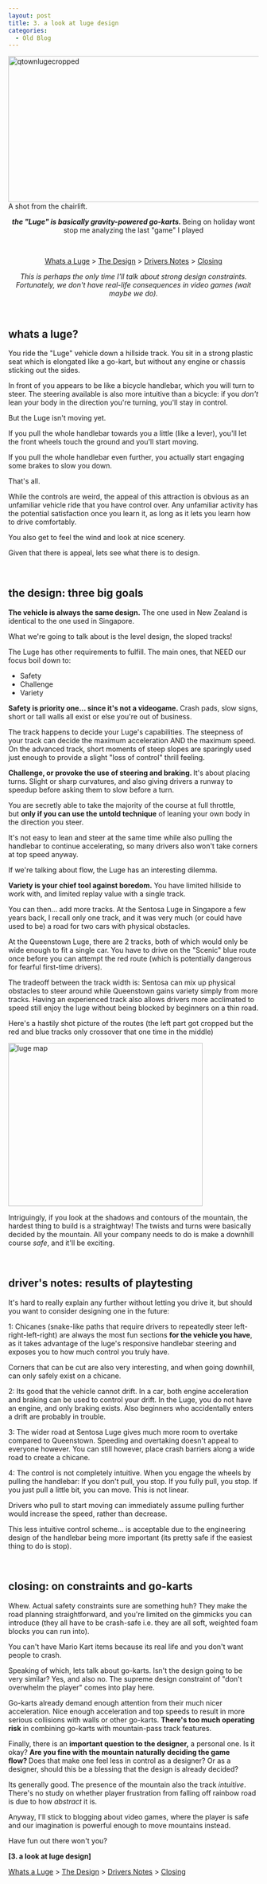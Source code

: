 ```yaml
---
layout: post
title: 3. a look at luge design
categories:
  - Old Blog
---
```

<img class="alignnone  wp-image-161" src="https://iuondesign.files.wordpress.com/2018/02/qtownlugecropped.png" alt="qtownlugecropped" width="626" height="293" /> A shot from the chairlift.
<p style="text-align:center;"><em><strong>the "Luge" is basically gravity-powered go-karts.
</strong></em>Being on holiday wont stop me analyzing the last "game" I played
</p>

&nbsp;
<p style="text-align:center;"><a href="#whatsaluge">Whats a Luge</a> &gt; <a href="#thedesign">The Design</a> &gt; <a href="#driversnotes">Drivers Notes</a> &gt; <a href="#closing">Closing</a></p>
<p style="text-align:center;"><em>This is perhaps the only time I'll talk about strong design constraints.
Fortunately, we don't have real-life consequences in video games (wait maybe we do).</em></p>
<a name="whatsaluge"></a>

&nbsp;
<h2><strong>whats a luge?</strong></h2>
You ride the "Luge" vehicle down a hillside track. You sit in a strong plastic seat which is elongated like a go-kart, but without any engine or chassis sticking out the sides.

In front of you appears to be like a bicycle handlebar, which you will turn to steer. The steering available is also more intuitive than a bicycle: if you <em>don't</em> lean your body in the direction you're turning, you'll stay in control.

But the Luge isn't moving yet.

If you pull the whole handlebar towards you a little (like a lever), you'll let the front wheels touch the ground and you'll start moving.

If you pull the whole handlebar even further, you actually start engaging some brakes to slow you down.

That's all.

While the controls are weird, the appeal of this attraction is obvious as an unfamiliar vehicle ride that you have control over. Any unfamiliar activity has the potential satisfaction once you learn it, as long as it lets you learn how to drive comfortably.

You also get to feel the wind and look at nice scenery.

Given that there is appeal, lets see what there is to design.

<a name="thedesign"></a>

&nbsp;
<h2><strong>the design: three big goals</strong></h2>
<strong>The vehicle is always the same design.</strong> The one used in New Zealand is identical to the one used in Singapore.

What we're going to talk about is the level design, the sloped tracks!

The Luge has other requirements to fulfill. The main ones, that NEED our focus boil down to:
<ul>
	<li>Safety</li>
	<li>Challenge</li>
	<li>Variety</li>
</ul>
<strong>Safety is priority one... since it's not a videogame. </strong>Crash pads, slow signs, short or tall walls all exist or else you're out of business.

The track happens to decide your Luge's capabilities. The steepness of your track can decide the maximum acceleration AND the maximum speed. On the advanced track, short moments of steep slopes are sparingly used just enough to provide a slight "loss of control" thrill feeling.

<strong>Challenge, or provoke the use of steering and braking. </strong>It's about placing turns. Slight or sharp curvatures, and also giving drivers a runway to speedup before asking them to slow before a turn.

You are secretly able to take the majority of the course at full throttle, but <strong>only</strong><strong> if you can use the</strong> <strong>untold</strong><strong> technique</strong> of leaning your own body in the direction you steer.

It's not easy to lean and steer at the same time while also pulling the handlebar to continue accelerating, so many drivers also won't take corners at top speed anyway.

If we're talking about flow, the Luge has an interesting dilemma.

<strong>Variety is your chief tool against boredom.</strong> You have limited hillside to work with, and limited replay value with a single track.

You can then... add more tracks. At the Sentosa Luge in Singapore a few years back, I recall only one track, and it was very much (or could have used to be) a road for two cars with physical obstacles.

At the Queenstown Luge, there are 2 tracks, both of which would only be wide enough to fit a single car. You have to drive on the "Scenic" blue route once before you can attempt the red route (which is potentially dangerous for fearful first-time drivers).

The tradeoff between the track width is: Sentosa can mix up physical obstacles to steer around while Queenstown gains variety simply from more tracks. Having an experienced track also allows drivers more acclimated to speed still enjoy the luge without being blocked by beginners on a thin road.

Here's a hastily shot picture of the routes (the left part got cropped but the red and blue tracks only crossover that one time in the middle)

<img class="  wp-image-162 aligncenter" src="https://iuondesign.files.wordpress.com/2018/02/luge-map-e1517543114642.jpg" alt="luge map" width="391" height="328" />

Intriguingly, if you look at the shadows and contours of the mountain, the hardest thing to build is a straightway! The twists and turns were basically decided by the mountain. All your company needs to do is make a downhill course <em>safe</em>, and it'll be exciting.

<a name="driversnotes"></a>

&nbsp;
<h2><strong>driver's notes: results of playtesting</strong></h2>
It's hard to really explain any further without letting you drive it, but should you want to consider designing one in the future:

1: Chicanes (snake-like paths that require drivers to repeatedly steer left-right-left-right) are always the most fun sections <strong>for the vehicle you have</strong>, as it takes advantage of the luge's responsive handlebar steering and exposes you to how much control you truly have.

Corners that can be cut are also very interesting, and when going downhill, can only safely exist on a chicane.

2: Its good that the vehicle cannot drift. In a car, both engine acceleration and braking can be used to control your drift. In the Luge, you do not have an engine, and only braking exists. Also beginners who accidentally enters a drift are probably in trouble.

3: The wider road at Sentosa Luge gives much more room to overtake compared to Queenstown. Speeding and overtaking doesn't appeal to everyone however. You can still however, place crash barriers along a wide road to create a chicane.

4: The control is not completely intuitive. When you engage the wheels by pulling the handlebar: If you don't pull, you stop. If you fully pull, you stop. If you just pull a little bit, you can move. This is not linear.

Drivers who pull to start moving can immediately assume pulling further would increase the speed, rather than decrease.

This less intuitive control scheme... is acceptable due to the engineering design of the handlebar being more important (its pretty safe if the easiest thing to do is stop).

<a name="closing"></a>

&nbsp;
<h2><strong>closing: on constraints and go-karts</strong></h2>
Whew. Actual safety constraints sure are something huh? They make the road planning straightforward, and you're limited on the gimmicks you can introduce (they all have to be crash-safe i.e. they are all soft, weighted foam blocks you can run into).

You can't have Mario Kart items because its real life and you don't want people to crash.

Speaking of which, lets talk about go-karts. Isn't the design going to be very similar? Yes, and also no. The supreme design constraint of "don't overwhelm the player" comes into play here.

Go-karts already demand enough attention from their much nicer acceleration. Nice enough acceleration and top speeds to result in more serious collisions with walls or other go-karts. <strong>There's too much operating risk</strong> in combining go-karts with mountain-pass track features.

Finally, there is an <strong>important question to the designer,</strong> a personal one. Is it okay? <strong>Are you fine with</strong> <strong>the mountain naturally deciding the game flow? </strong>Does that make one feel less in control as a designer? Or as a designer, should this be a blessing that the design is already decided?

Its generally good. The presence of the mountain also the track<em> intuitive</em>. There's no study on whether player frustration from falling off rainbow road is due to how <em>abstract</em> it is.

Anyway, I'll stick to blogging about video games, where the player is safe and our imagination is powerful enough to move mountains instead.

Have fun out there won't you?

<strong>[3. a look at luge design]</strong>

<a href="#whatsaluge">Whats a Luge</a> &gt; <a href="#thedesign">The Design</a> &gt; <a href="#driversnotes">Drivers Notes</a> &gt; <a href="#closing">Closing</a>
